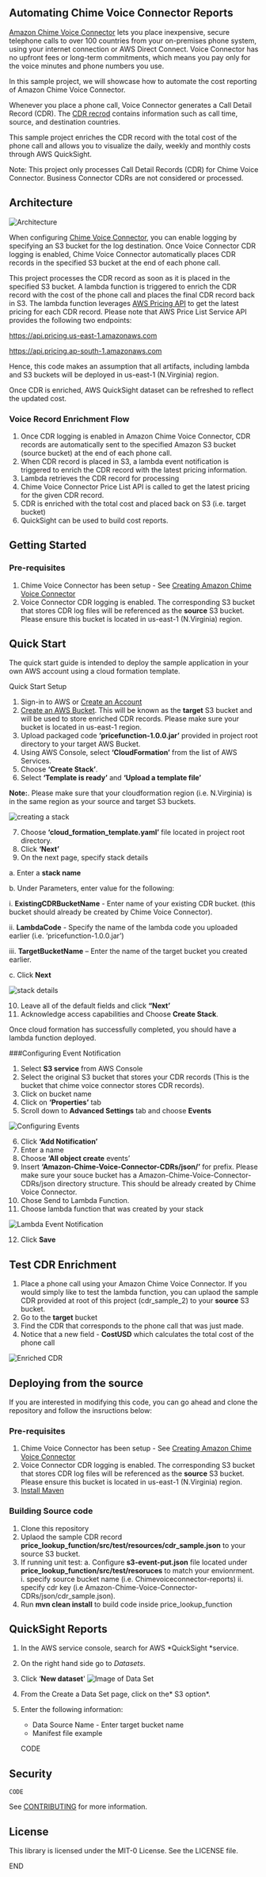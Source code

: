 ## Automating Chime Voice Connector Reports

[Amazon Chime Voice Connector](https://aws.amazon.com/chime/voice-connector) lets you place inexpensive, secure telephone calls to over 100 countries from your on-premises phone system, using your internet connection or AWS Direct Connect. Voice Connector has no upfront fees or long-term commitments, which means you pay only for the voice minutes and phone numbers you use.  

In this sample project, we will showcase how to automate the cost reporting of Amazon Chime Voice Connector. 

Whenever you place a phone call, Voice Connector generates a Call Detail Record (CDR).  The [CDR recrod](https://docs.aws.amazon.com/chime/latest/ag/manage-global.html#call-detail.html) contains information such as call time, source, and destination countries.  

This sample project enriches the CDR record with the total cost of the phone call and allows you to visualize the daily, weekly and monthly costs through AWS QuickSight.

Note: This project only processes Call Detail Records (CDR) for Chime Voice Connector.   Business Connector CDRs are not considered or processed. 

## Architecture

![Architecture](images/architecture.png)

When configuring [Chime Voice Connector](https://docs.aws.amazon.com/chime/latest/ag/voice-connectors.html), you can enable logging by specifying an S3 bucket for the log destination.  Once Voice Connector CDR logging is enabled, Chime Voice Connector automatically places CDR records in the specified S3 bucket at the end of each phone call.  

This project processes the CDR record as soon as it is placed in the specified S3 bucket. A lambda function is triggered to enrich the CDR record with the cost of the phone call and places the final CDR record back in S3.  The lambda function leverages [AWS Pricing API](https://docs.aws.amazon.com/awsaccountbilling/latest/aboutv2/using-pelong.html) to get the latest pricing for each CDR record.  Please note that AWS Price List Service API provides the following two endpoints:

https://api.pricing.us-east-1.amazonaws.com

https://api.pricing.ap-south-1.amazonaws.com

Hence, this code makes an assumption that all artifacts, including lambda and S3 buckets will be deployed in us-east-1 (N.Virginia) region. 

Once CDR is enriched, AWS QuickSight dataset can be refreshed to reflect the updated cost.

### Voice Record Enrichment Flow

1.	Once CDR logging is enabled in Amazon Chime Voice Connector, CDR records are automatically sent to the specified Amazon S3 bucket (source bucket) at the end of each phone call.  
2.	When CDR record is placed in S3, a lambda event notification is triggered to enrich the CDR record with the latest pricing information.
3.	Lambda retrieves the CDR record for processing
4.	Chime Voice Connector Price List API is called to get the latest pricing for the given CDR record.
5.	CDR is enriched with the total cost and placed back on S3 (i.e. target bucket)
6.	QuickSight can be used to build cost reports.


## Getting Started

### Pre-requisites
1. Chime Voice Connector has been setup - See [Creating Amazon Chime Voice Connector](https://docs.aws.amazon.com/chime/latest/ag/create-voicecon.html)
2. Voice Connector CDR logging is enabled.  The corresponding S3 bucket that stores CDR log files will be referenced as the **source** S3 bucket.  Please ensure this bucket is located in us-east-1 (N.Virginia) region.

## Quick Start
The quick start guide is intended to deploy the sample application in your own AWS account using a cloud formation template.

Quick Start Setup
1.	Sign-in to AWS or [Create an Account](https://us-west-2.console.aws.amazon.com)
2.	[Create an AWS Bucket](https://docs.aws.amazon.com/AmazonS3/latest/gsg/CreatingABucket.html).  This will be known as the **target** S3 bucket and will be used to store enriched CDR records.  Please make sure your bucket is located in us-east-1 region.
3.	Upload packaged code **‘pricefunction-1.0.0.jar’** provided in project root directory to your target AWS Bucket.
4.	Using AWS Console, select **‘CloudFormation’** from the list of AWS Services.
5.	Choose **‘Create Stack’**.  
6.	Select **‘Template is ready’** and **‘Upload a template file’**

**Note:**. Please make sure that your cloudformation region (i.e. N.Virginia) is in the same region as your source and target S3 buckets.

![creating a stack](images/creating_a_stack.png)

7.	Choose **‘cloud_formation_template.yaml’** file located in project root directory.
8.	Click **‘Next’**
9.	On the next page, specify stack details

a.	Enter a **stack name**

b.	Under Parameters, enter value for the following:

i.	**ExistingCDRBucketName** - Enter name of your existing CDR bucket. (this bucket should already be created by Chime Voice Connector).  

ii.	**LambdaCode** - Specify the name of the lambda code you uploaded earlier (i.e. ‘pricefunction-1.0.0.jar’)

iii.	**TargetBucketName** – Enter the name of the target bucket you created earlier.

c.	Click **Next**

![stack details](images/stack_details.png)

10.	Leave all of the default fields and click **“Next’**
11.	Acknowledge access capabilities and Choose **Create Stack**.

Once cloud formation has successfully completed, you should have a lambda function deployed.  

###Configuring Event Notification

1.	Select **S3 service** from AWS Console
2.	Select the original S3 bucket that stores your CDR records (This is the bucket that chime voice connector stores CDR records).
3.	Click on bucket name
4.	Click on **‘Properties’** tab
5.	Scroll down to **Advanced Settings** tab and choose **Events**

![Configuring Events](images/s3_event_settings.png)

6.	Click **‘Add Notification’**
7.	Enter a name
8.	Choose **‘All object create** events’
9.	Insert **‘Amazon-Chime-Voice-Connector-CDRs/json/’** for prefix. Please make sure your souce bucket has a Amazon-Chime-Voice-Connector-CDRs/json directory structure. This should be already created by Chime Voice Connector.
10.	Chose Send to Lambda Function.
11.	Choose lambda function that was created by your stack

![Lambda Event Notification](images/event_config.png)

12. Click **Save**

## Test CDR Enrichment
1. Place a phone call using your Amazon Chime Voice Connector. If you would simply like to test the lambda function, you can uplaod the sample CDR provided at root of this project (cdr_sample_2) to your **source** S3 bucket.
2. Go to the **target** bucket
3. Find the CDR that corresponds to the phone call that was just made.
4. Notice that a new field - **CostUSD** which calculates the total cost of the phone call

![Enriched CDR](images/final_CDR.png)


## Deploying from the source
If you are interested in modifying this code, you can go ahead and clone the repository and follow the insructions below:

### Pre-requisites
1. Chime Voice Connector has been setup - See [Creating Amazon Chime Voice Connector](https://docs.aws.amazon.com/chime/latest/ag/create-voicecon.html)
2. Voice Connector CDR logging is enabled.  The corresponding S3 bucket that stores CDR log files will be referenced as the **source** S3 bucket.  Please ensure this bucket is located in us-east-1 (N.Virginia) region.
3. [Install Maven](https://maven.apache.org/install.html)


### Building Source code
1. Clone this repository
2. Uplaod the sample CDR record **price_lookup_function/src/test/resources/cdr_sample.json** to your source S3 bucket.
4. If running unit test:
   a. Configure **s3-event-put.json** file located under **price_lookup_function/src/test/resoruces** to match your envionrment. 
       i. specify source bucket name (i.e. Chimevoiceconnector-reports)
       ii. specify cdr key (i.e Amazon-Chime-Voice-Connector-CDRs/json/cdr_sample.json). 
6. Run **mvn clean install** to build code inside price_lookup_function

## QuickSight Reports
1. In the AWS service console, search for AWS *QuickSight *service.
2. On the right hand side go to *Datasets*. 
3. Click ‘**New dataset**' 
![Image of Data Set](images/newdataset.png)
4. From the Create a Data Set page, click on the* S3 option*.
5. Enter the following information:
    - Data Source Name - Enter target bucket name
    - Manifest file example  
      
    CODE

## Security
    CODE
See [CONTRIBUTING](CONTRIBUTING.md#security-issue-notifications) for more information.

## License

This library is licensed under the MIT-0 License. See the LICENSE file.



END
